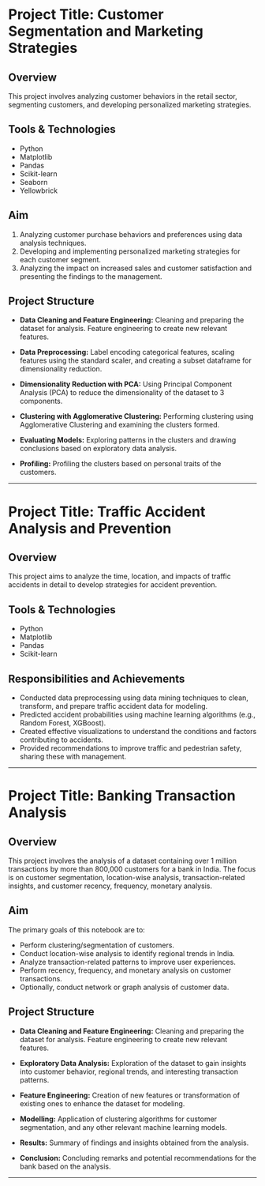 # Project Title: Customer Segmentation and Marketing Strategies

## Overview
This project involves analyzing customer behaviors in the retail sector, segmenting customers, and developing personalized marketing strategies.

## Tools & Technologies
- Python
- Matplotlib
- Pandas
- Scikit-learn
- Seaborn
- Yellowbrick

## Aim

1. Analyzing customer purchase behaviors and preferences using data analysis techniques.
2. Developing and implementing personalized marketing strategies for each customer segment.
3. Analyzing the impact on increased sales and customer satisfaction and presenting the findings to the management.

## Project Structure

- **Data Cleaning and Feature Engineering:** Cleaning and preparing the dataset for analysis. Feature engineering to create new relevant features.

- **Data Preprocessing:** Label encoding categorical features, scaling features using the standard scaler, and creating a subset dataframe for dimensionality reduction.

- **Dimensionality Reduction with PCA:** Using Principal Component Analysis (PCA) to reduce the dimensionality of the dataset to 3 components.

- **Clustering with Agglomerative Clustering:** Performing clustering using Agglomerative Clustering and examining the clusters formed.

- **Evaluating Models:** Exploring patterns in the clusters and drawing conclusions based on exploratory data analysis.

- **Profiling:** Profiling the clusters based on personal traits of the customers.

---

# Project Title: Traffic Accident Analysis and Prevention

## Overview
This project aims to analyze the time, location, and impacts of traffic accidents in detail to develop strategies for accident prevention.

## Tools & Technologies
- Python
- Matplotlib
- Pandas
- Scikit-learn

## Responsibilities and Achievements
- Conducted data preprocessing using data mining techniques to clean, transform, and prepare traffic accident data for modeling.
- Predicted accident probabilities using machine learning algorithms (e.g., Random Forest, XGBoost).
- Created effective visualizations to understand the conditions and factors contributing to accidents.
- Provided recommendations to improve traffic and pedestrian safety, sharing these with management.

---

# Project Title: Banking Transaction Analysis

## Overview
This project involves the analysis of a dataset containing over 1 million transactions by more than 800,000 customers for a bank in India. The focus is on customer segmentation, location-wise analysis, transaction-related insights, and customer recency, frequency, monetary analysis.

## Aim
The primary goals of this notebook are to:
- Perform clustering/segmentation of customers.
- Conduct location-wise analysis to identify regional trends in India.
- Analyze transaction-related patterns to improve user experiences.
- Perform recency, frequency, and monetary analysis on customer transactions.
- Optionally, conduct network or graph analysis of customer data.

## Project Structure
- **Data Cleaning and Feature Engineering:** Cleaning and preparing the dataset for analysis. Feature engineering to create new relevant features.

- **Exploratory Data Analysis:** Exploration of the dataset to gain insights into customer behavior, regional trends, and interesting transaction patterns.

- **Feature Engineering:** Creation of new features or transformation of existing ones to enhance the dataset for modeling.

- **Modelling:** Application of clustering algorithms for customer segmentation, and any other relevant machine learning models.

- **Results:** Summary of findings and insights obtained from the analysis.

- **Conclusion:** Concluding remarks and potential recommendations for the bank based on the analysis.

---


